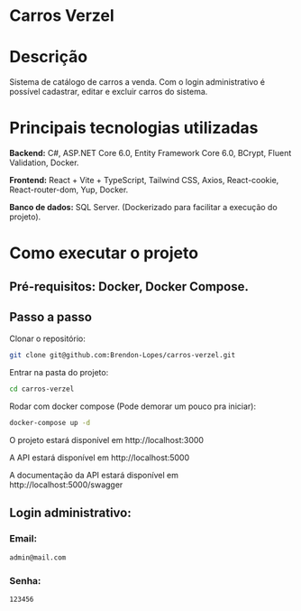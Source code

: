# Carros Verzel

# Descrição

Sistema de catálogo de carros a venda. Com o login administrativo é possível cadastrar, editar e excluir carros do sistema.

# Principais tecnologias utilizadas

<strong>Backend:</strong> C#, ASP.NET Core 6.0, Entity Framework Core 6.0, BCrypt, Fluent Validation, Docker.

<strong>Frontend:</strong> React + Vite + TypeScript, Tailwind CSS, Axios, React-cookie, React-router-dom, Yup, Docker.

<strong>Banco de dados:</strong> SQL Server. (Dockerizado para facilitar a execução do projeto).

# Como executar o projeto

## Pré-requisitos: Docker, Docker Compose.

## Passo a passo

Clonar o repositório:

```bash
git clone git@github.com:Brendon-Lopes/carros-verzel.git
```

Entrar na pasta do projeto:

```bash
cd carros-verzel
```

Rodar com docker compose (Pode demorar um pouco pra iniciar):

```bash
docker-compose up -d
```

O projeto estará disponível em http://localhost:3000

A API estará disponível em http://localhost:5000

A documentação da API estará disponível em http://localhost:5000/swagger

## Login administrativo:

### Email:

```bash
admin@mail.com
```

### Senha:

```bash
123456
```
